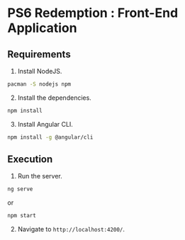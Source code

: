 # PS6 Redemption : Front-End Application
## Requirements
1. Install NodeJS.
```bash
pacman -S nodejs npm
```
2. Install the dependencies.
```bash
npm install
```

3. Install Angular CLI.
```bash
npm install -g @angular/cli
```

## Execution
1. Run the server.
```bash
ng serve
```
or
```bash
npm start
```

2. Navigate to `http://localhost:4200/`.
